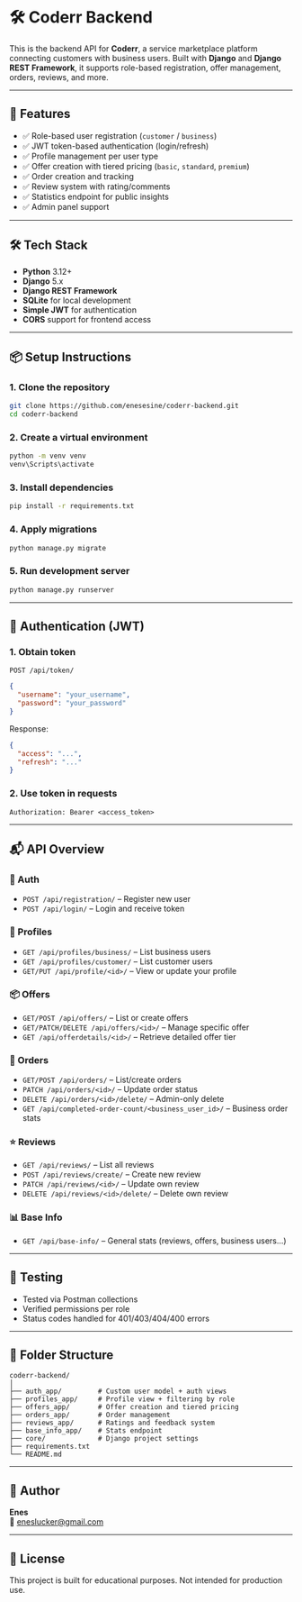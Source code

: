 # 🛠️ Coderr Backend

This is the backend API for **Coderr**, a service marketplace platform connecting customers with business users.
Built with **Django** and **Django REST Framework**, it supports role-based registration, offer management, orders, reviews, and more.

---

## 🚀 Features

- ✅ Role-based user registration (`customer` / `business`)
- ✅ JWT token-based authentication (login/refresh)
- ✅ Profile management per user type
- ✅ Offer creation with tiered pricing (`basic`, `standard`, `premium`)
- ✅ Order creation and tracking
- ✅ Review system with rating/comments
- ✅ Statistics endpoint for public insights
- ✅ Admin panel support

---

## 🛠️ Tech Stack

- **Python** 3.12+
- **Django** 5.x
- **Django REST Framework**
- **SQLite** for local development
- **Simple JWT** for authentication
- **CORS** support for frontend access

---

## 📦 Setup Instructions

### 1. Clone the repository

```bash
git clone https://github.com/enesesine/coderr-backend.git
cd coderr-backend
```

### 2. Create a virtual environment

```bash
python -m venv venv
venv\Scripts\activate      
```

### 3. Install dependencies

```bash
pip install -r requirements.txt
```

### 4. Apply migrations

```bash
python manage.py migrate
```

### 5. Run development server

```bash
python manage.py runserver
```

---

## 🔐 Authentication (JWT)

### 1. Obtain token

`POST /api/token/`
```json
{
  "username": "your_username",
  "password": "your_password"
}
```
Response:
```json
{
  "access": "...",
  "refresh": "..."
}
```

### 2. Use token in requests
```
Authorization: Bearer <access_token>
```

---

## 📬 API Overview

### 🔐 Auth
- `POST /api/registration/` – Register new user
- `POST /api/login/` – Login and receive token

### 👤 Profiles
- `GET /api/profiles/business/` – List business users
- `GET /api/profiles/customer/` – List customer users
- `GET/PUT /api/profile/<id>/` – View or update your profile

### 📦 Offers
- `GET/POST /api/offers/` – List or create offers
- `GET/PATCH/DELETE /api/offers/<id>/` – Manage specific offer
- `GET /api/offerdetails/<id>/` – Retrieve detailed offer tier

### 📄 Orders
- `GET/POST /api/orders/` – List/create orders
- `PATCH /api/orders/<id>/` – Update order status
- `DELETE /api/orders/<id>/delete/` – Admin-only delete
- `GET /api/completed-order-count/<business_user_id>/` – Business order stats

### ⭐ Reviews
- `GET /api/reviews/` – List all reviews
- `POST /api/reviews/create/` – Create new review
- `PATCH /api/reviews/<id>/` – Update own review
- `DELETE /api/reviews/<id>/delete/` – Delete own review

### 📊 Base Info
- `GET /api/base-info/` – General stats (reviews, offers, business users...)

---

## 🧪 Testing

- Tested via Postman collections
- Verified permissions per role
- Status codes handled for 401/403/404/400 errors

---

## 📁 Folder Structure

```
coderr-backend/
│
├── auth_app/         # Custom user model + auth views
├── profiles_app/     # Profile view + filtering by role
├── offers_app/       # Offer creation and tiered pricing
├── orders_app/       # Order management
├── reviews_app/      # Ratings and feedback system
├── base_info_app/    # Stats endpoint
├── core/             # Django project settings
├── requirements.txt
└── README.md
```

---

## 👤 Author

**Enes**  
📧 eneslucker@gmail.com

---

## 📌 License

This project is built for educational purposes. Not intended for production use.
